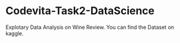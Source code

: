 # Codevita-Task2-DataScience
Explotary Data Analysis on Wine Review.
You can find the Dataset on kaggle.
